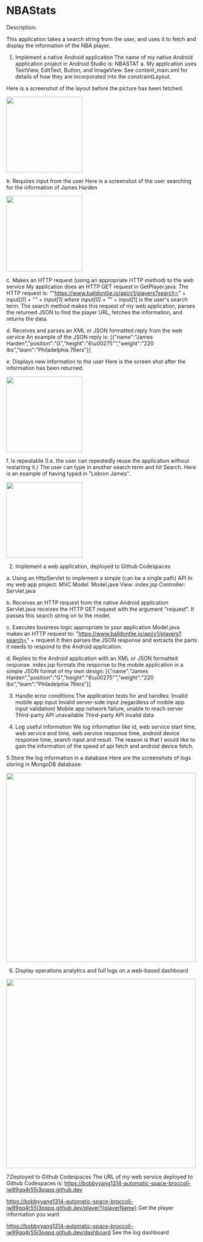 # NBAStats
Description:

This application takes a search string from the user, and uses it to fetch and display the information of the NBA player.

1.  Implement a native Android application
The name of my native Android application project in Android Studio is: NBASTAT
a. My application uses TextView, EditText, Button, and ImageView.  See content_main.xml for details of how they are incorporated into the constraintLayout.

Here is a screenshot of the layout before the picture has been fetched.

<img src="https://user-images.githubusercontent.com/90142233/234692316-30561eeb-9e12-42c6-b68f-8f516ebdff5b.png" width=200px>

b. Requires input from the user
Here is a screenshot of the user searching for the information of James Harden

<img src="https://user-images.githubusercontent.com/90142233/234692642-56bd2ba9-4e4f-4bc6-9900-24bf28d75319.png" width=200px>

c. Makes an HTTP request (using an appropriate HTTP method) to the web service
My application does an HTTP GET request in GetPlayer.java. The HTTP request is:   ""https://www.balldontlie.io/api/v1/players?search=" + input[0] + "_" + input[1] where input[0] + "_" + input[1] is the user's search term.
The search method makes this request of my web application, parses the returned JSON to find the player URL, fetches the information, and returns the data.

d. Receives and parses an XML or JSON formatted reply from the web service
An example of the JSON reply is:
[{"name":"James Harden","position":"G","height":"6\u00275\"","weight":"220 lbs","team":"Philadelphia 76ers"}]

e. Displays new information to the user
Here is the screen shot after the information has been returned.

<img src="https://user-images.githubusercontent.com/90142233/234692798-a13d1780-4cff-456a-a177-720b6675f306.png" width=200px>

f. Is repeatable (I.e. the user can repeatedly reuse the application without restarting it.)
The user can type in another search term and hit Search.  Here is an example of having typed in "Lebron James".

<img src="https://user-images.githubusercontent.com/90142233/234692845-8e7bc9f9-443b-46bf-866e-0edc90835dff.png" width=200px>

2.  Implement a web application, deployed to Github Codespaces

a. Using an HttpServlet to implement a simple (can be a single path) API
In my web app project:
MVC 
Model: Model.java
View: index.jsp
Controller: Servlet.java

b. Receives an HTTP request from the native Android application
Servlet.java receives the HTTP GET request with the argument "request".  It passes this search string on to the model.

c. Executes business logic appropriate to your application
Model.java makes an HTTP request to:
"https://www.balldontlie.io/api/v1/players?search=" + request
It then parses the JSON response and extracts the parts it needs to respond to the Android application.

d. Replies to the Android application with an XML or JSON formatted response.
index.jsp formats the response to the mobile application in a simple JSON format of my own design:
[{"name":"James Harden","position":"G","height":"6\u00275\"","weight":"220 lbs","team":"Philadelphia 76ers"}]

3. Handle error conditions
The application tests for and handles:
Invalid mobile app input
Invalid server-side input (regardless of mobile app input validation)
Mobile app network failure, unable to reach server
Third-party API unavailable
Third-party API invalid data

4. Log useful information
We log information like id, web service start time, web service end time, web service response time, android device response time, search input and result. 
The reason is that I would like to gain the information of the speed of api fetch and android device fetch.

5.Store the log information in a database
Here are the screenshots of logs storing in MongoDB database:

<img src="https://user-images.githubusercontent.com/90142233/234693709-31fca432-bb02-4862-9524-9133ffe70110.png" width=500px>

6. Display operations analytics and full logs on a web-based dashboard

<img src="https://user-images.githubusercontent.com/90142233/234693765-6c8c08aa-c5a7-42e3-afb4-3d146831b6d0.png" width=500px>

7.Deployed to Github Codespaces
The URL of my web service deployed to Github Codespaces is:
https://bobbyyang1314-automatic-space-broccoli-jw99gq4r55j3pqpq.github.dev

https://bobbyyang1314-automatic-space-broccoli-jw99gq4r55j3pqpq.github.dev/player?{playerName}
Get the player information you want

https://bobbyyang1314-automatic-space-broccoli-jw99gq4r55j3pqpq.github.dev/dashboard
See the log dashboard



